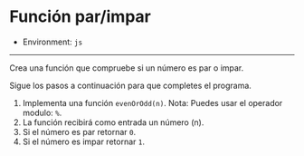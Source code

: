 # Función par/impar

* Environment: `js`

***

Crea una función que compruebe si un número es par o impar.

Sigue los pasos a continuación para que completes el programa.

1. Implementa una función `evenOrOdd(n)`. Nota: Puedes usar el operador modulo:
   `%`.
2. La función recibirá como entrada un número (n).
3. Si el número es par retornar `0`.
4. Si el número es impar  retornar `1`.
